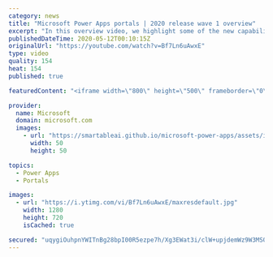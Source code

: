 ```yaml
---
category: news
title: "Microsoft Power Apps portals | 2020 release wave 1 overview"
excerpt: "In this overview video, we highlight some of the new capabilities included in the latest update to Microsoft Power Apps portals.     Here are the capabilities covered:   •    Power BI integration, so you can quickly add Power BI reports, tables, and dashboards to your portals without coding.  •    Themes"
publishedDateTime: 2020-05-12T00:10:15Z
originalUrl: "https://youtube.com/watch?v=Bf7Ln6uAwxE"
type: video
quality: 154
heat: 154
published: true

featuredContent: "<iframe width=\"800\" height=\"500\" frameborder=\"0\" src=\"https://www.youtube.com/embed/Bf7Ln6uAwxE\" allow=\"accelerometer; autoplay; encrypted-media; gyroscope; picture-in-picture\" allowfullscreen></iframe>"

provider:
  name: Microsoft
  domain: microsoft.com
  images:
    - url: "https://smartableai.github.io/microsoft-power-apps/assets/images/organizations/microsoft.com-50x50.jpg"
      width: 50
      height: 50

topics:
  - Power Apps
  - Portals

images:
  - url: "https://i.ytimg.com/vi/Bf7Ln6uAwxE/maxresdefault.jpg"
    width: 1280
    height: 720
    isCached: true

secured: "uqygiOuhpnYWITnBg28bpI00R5ezpe7h/Xg3EWat3i/clW+upjdemWz9W3MSOOatzPamV+wkb1Ex4SEX3Z1x6mw1m8i2AUzsaNZ0KpZommdaxN9Kcy5X/+Nkaww81dS5NAgJS5IigiKTRKOducCOdNJeyJVq+fiQCkoyhf6zOLUFYxWOpbDMbqoWAqwmbeB0BRtJxB/nReSPPJWxk++PK9tTNUQrQNoCLXSw0QxxsAH4X1SMfw+nMOFReNvYx7zlqs1Jlp5wjs8Nu3avevKe1cnePakIlKdbm3BEHksc04NWxQFZ9ajdXfOugWPi0adCHG+/EjyzZ2q8TANdJhzIDWv/rQF/HJ65DwDr7/JUpiAyRBOz0Hi7+ZVA5K6zbgjJ8m8EJe0u1kHgkhKN9KebDuqqdmOB/dfXnR25ob5QI2SOwbIIW2GQWqawIQS8KBtf;koJLk4h+2pHeDNQBXUDikg=="
---
```


